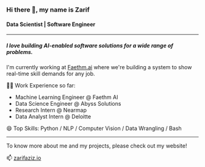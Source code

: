 ### Hi there 👋, my name is Zarif

#### Data Scientist | Software Engineer
______

##### I love building AI-enabled software solutions for a wide range of problems.

I'm currently working at [Faethm.ai](https://www.faethm.ai/) where we're building a system to show real-time skill demands for any job.

👨‍💻 Work Experience so far:
- Machine Learning Engineer @ Faethm AI
- Data Science Engineer @ Abyss Solutions
- Research Intern @ Nearmap
- Data Analyst Intern @ Deloitte

😄 Top Skills: Python / NLP / Computer Vision / Data Wrangling / Bash
______

To know more about me and my projects, please check out my website!

📫 [zarifaziz.io](https://zarifaziz.io/)



